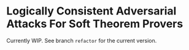 # Logically Consistent Adversarial Attacks For Soft Theorem Provers

Currently WIP. See branch `refactor` for the current version.
